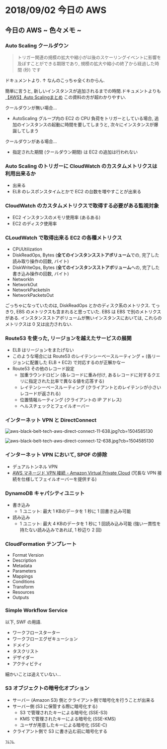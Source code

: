 # 2018/09/02 今日の AWS

## 今日の AWS ~ 色々メモ ~

### Auto Scaling クールダウン

> トリガー関連の規模の拡大や縮小が以後のスケーリングイベントに影響を及ぼすことができる期限であり, 規模の拡大や縮小の終了から経過した時間 (秒) です

ドキュメントより. ↑ なんのこっちゃ全くわからん.

簡単に言うと, 新しいインスタンスが追加されるまでの時間.ドキュメントよりも [【AWS】Auto Scalingまとめ](https://qiita.com/iron-breaker/items/2b55da35429da7b19e49) この資料の方が超わかりやすい.

クールダウンが無い場合...

* AutoScaling グループ内の EC2 の CPU 負荷をトリガーとしている場合, 追加のインスタンスの起動に時間を要してしまうと, 次々にインスタンスが爆誕してしまう 

クールダウンがある場合...

* 指定された期間 (クールダウン期間) は EC2 の追加は行われない

### Auto Scaling のトリガーに CloudWatch のカスタムメトリクスは利用出来るか

* 出来る
* ELB のレスポンスタイムとかで EC2 の台数を増やすことが出来る

### CloudWatch のカスタムメトリクスで取得する必要がある監視対象

* EC2 インスタンスのメモリ使用率 (あるある)
* EC2 のディスク使用率

### CLoudWatch で取得出来る EC2 の各種メトリクス

* CPUUtilization
* DiskReadOps, Bytes (**全てのインスタンスストアボリューム**での, 完了した読み取り操作の回数, バイト)
* DiskWriteOps, Bytes (**全てのインスタンスストアボリューム**への, 完了した書き込み操作の回数, バイト)
* NetworkIn
* NetworkOut
* NetworkPacketsIn
* NetworkPacketsOut

ごっちゃになっていたのは, DiskReadOps とかのディスク系のメトリクス. てっきり, EBS のメトリクスも含まれると思っていた. EBS は EBS で別のメトリクスがある. インスタンスストアボリュームが無いインスタンスにおいては, これらのメトリクスは 0 又は出力されない.

### Route53 を使った, リージョンを越えたサービスの展開

* ELB はリージョンをまたげない
* このような場合には Route53 のレイテンシーベースルーティング + (各リージョンに配置した ELB + EC2) で対応するのが正解かなー
* Route53 その他のレコード設定
    * 加重ラウンドロビン (各レコードに重み付け, あるレコードに対するクエリに指定された比率で異なる値を応答する)
    * レイテンシーベースルーティング (クライアントとのレイテンシが小さいレコードが返される)
    * 位置情報ルーティング (クライアントの IP アドレス)
    * ヘルスチェックとフェイルオーバー


### インターネット VPN と DirectConnect

![aws-black-belt-tech-aws-direct-connect-11-638.jpg?cb=1504585130](https://image.slidesharecdn.com/20150128-aws-blackbelt-directconnect-public-150128200607-conversion-gate01/95/aws-black-belt-tech-aws-direct-connect-11-638.jpg?cb=1504585130)

![aws-black-belt-tech-aws-direct-connect-12-638.jpg?cb=1504585130](https://image.slidesharecdn.com/20150128-aws-blackbelt-directconnect-public-150128200607-conversion-gate01/95/aws-black-belt-tech-aws-direct-connect-12-638.jpg?cb=1504585130)

### インターネット VPN において, SPOF の排除

* デュアルトンネル VPN
* [AWS マネージド VPN 接続 - Amazon Virtual Private Cloud](https://docs.aws.amazon.com/ja_jp/AmazonVPC/latest/UserGuide/VPC_VPN.html#VPNConnections) (冗長な VPN 接続を仕様してフェイルオーバーを提供する)

### DynamoDB キャパシティユニット

* 書き込み
    * 1 ユニット: 最大 1 KBのデータを 1 秒に 1 回書き込み可能
* 読み込み
    * 1 ユニット: 最大 4 KBのデータを 1 秒に 1 回読み込み可能 (強い一貫性を持たない読み込みであれば, 1 秒辺り 2 回)

### CloudFormation テンプレート

* Format Version
* Description
* Metadata
* Parameters
* Mappings
* Conditions
* Transform
* Resources
* Outputs

### Simple Workflow Service

以下, SWF の用語.

* ワークフロースターター
* ワークフローエグゼキューション
* ドメイン
* タスクリスト
* デザイダー
* アクティビティ

細かいことは追えていない...

### S3 オブジェクトの暗号化オプション

* サーバー (Amazon S3) 側とクライアント側で暗号化を行うことが出来る
* サーバー側 (S3 に保管する際に暗号化する)
    * S3 で管理されたキーによる暗号化 (SSE-S3)
    * KMS で管理されたキーによる暗号化 (SSE-KMS)
    * ユーザが用意したキーによる暗号化 (SSE-C)
* クライアント側で S3 に書き込む前に暗号化する

ﾌﾑﾌﾑ.
